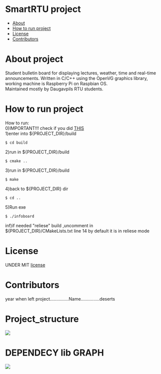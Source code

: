 # SmartRTU project  
- [About](#about)
- [How to run project](#how-to-run-project)
- [License](#license)  
- [Contributors](#contributors)  
# About project  
Student bulletin board for displaying lectures, weather, time and real-time announcements. Written in C/C++ using the OpenVG graphics library, working machine is Raspberry Pi on Raspbian OS.  
Maintained mostly by Daugavpils RTU students.
# How to run project  
How to run:  
0)IMPORTANT!!! check if you did [THIS](https://github.com/RazdolbayOne/GuidesPull)   
1)enter into ${PROJECT_DIR}/build   
```shell  
$ cd build
```  
2)run in ${PROJECT_DIR}/build   
```shell  
$ cmake ..
```  
3)run in ${PROJECT_DIR}/build  
```shell  
$ make
```  
4)back to ${PROJECT_DIR} dir  
```shell
$ cd ..
```  
5)Run exe  
```shell  
$ ./infoboard
```  
inf)if needed "reliese" build ,uncomment  in ${PROJECT_DIR}/CMakeLists.txt line 14 by default it is in reliese mode  
# License  
UNDER MIT [license](LICENSE)  

# Contributors  
year when left project...............Name...............deserts  

# Project_structure  
<img src="https://imgur.com/b63PIkS.png" ></img> 

# DEPENDECY lib GRAPH  
<img src="https://imgur.com/Ofp4oJY.png" ></img> 